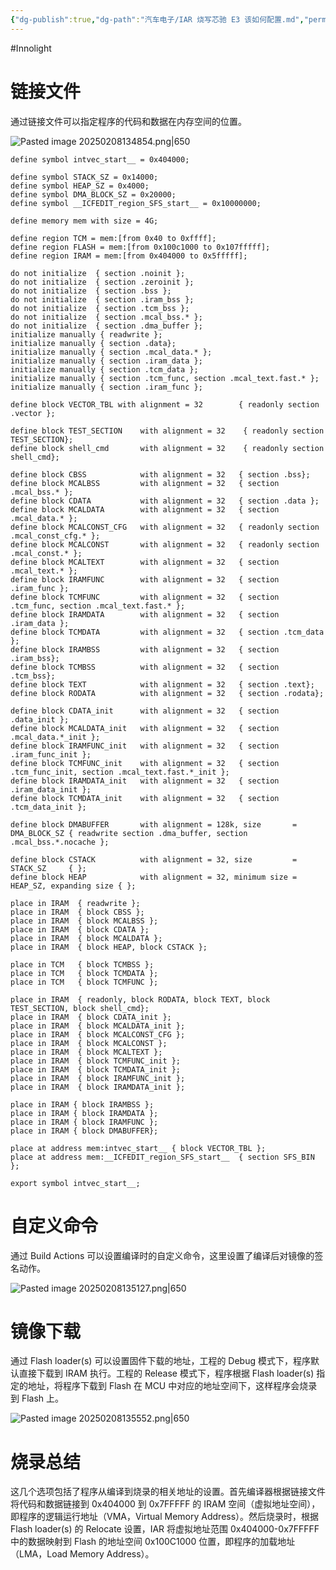 ```yaml
---
{"dg-publish":true,"dg-path":"汽车电子/IAR 烧写芯驰 E3 该如何配置.md","permalink":"/汽车电子/IAR 烧写芯驰 E3 该如何配置/","created":"2025-02-08T13:46:37.618+08:00","updated":"2025-02-08T14:24:01.250+08:00"}
---
```


#Innolight

# 链接文件

通过链接文件可以指定程序的代码和数据在内存空间的位置。

![Pasted image 20250208134854.png|650](/img/user/0.Asset/resource/Pasted%20image%2020250208134854.png)

```
define symbol intvec_start__ = 0x404000;

define symbol STACK_SZ = 0x14000;
define symbol HEAP_SZ = 0x4000;
define symbol DMA_BLOCK_SZ = 0x20000;
define symbol __ICFEDIT_region_SFS_start__ = 0x10000000;

define memory mem with size = 4G;

define region TCM = mem:[from 0x40 to 0xffff];
define region FLASH = mem:[from 0x100c1000 to 0x107fffff];
define region IRAM = mem:[from 0x404000 to 0x5fffff];

do not initialize  { section .noinit };
do not initialize  { section .zeroinit };
do not initialize  { section .bss };
do not initialize  { section .iram_bss };
do not initialize  { section .tcm_bss };
do not initialize  { section .mcal_bss.* };
do not initialize  { section .dma_buffer };
initialize manually { readwrite };
initialize manually { section .data};
initialize manually { section .mcal_data.* };
initialize manually { section .iram_data };
initialize manually { section .tcm_data };
initialize manually { section .tcm_func, section .mcal_text.fast.* };
initialize manually { section .iram_func };

define block VECTOR_TBL with alignment = 32        { readonly section .vector };

define block TEST_SECTION    with alignment = 32    { readonly section TEST_SECTION};
define block shell_cmd       with alignment = 32    { readonly section shell_cmd};

define block CBSS            with alignment = 32   { section .bss};
define block MCALBSS         with alignment = 32   { section .mcal_bss.* };
define block CDATA           with alignment = 32   { section .data };
define block MCALDATA        with alignment = 32   { section .mcal_data.* };
define block MCALCONST_CFG   with alignment = 32   { readonly section .mcal_const_cfg.* };
define block MCALCONST       with alignment = 32   { readonly section .mcal_const.* };
define block MCALTEXT        with alignment = 32   { section .mcal_text.* };
define block IRAMFUNC        with alignment = 32   { section .iram_func };
define block TCMFUNC         with alignment = 32   { section .tcm_func, section .mcal_text.fast.* };
define block IRAMDATA        with alignment = 32   { section .iram_data };
define block TCMDATA         with alignment = 32   { section .tcm_data };
define block IRAMBSS         with alignment = 32   { section .iram_bss};
define block TCMBSS          with alignment = 32   { section .tcm_bss};
define block TEXT            with alignment = 32   { section .text};
define block RODATA          with alignment = 32   { section .rodata};

define block CDATA_init      with alignment = 32   { section .data_init };
define block MCALDATA_init   with alignment = 32   { section .mcal_data.*_init };
define block IRAMFUNC_init   with alignment = 32   { section .iram_func_init };
define block TCMFUNC_init    with alignment = 32   { section .tcm_func_init, section .mcal_text.fast.*_init };
define block IRAMDATA_init   with alignment = 32   { section .iram_data_init };
define block TCMDATA_init    with alignment = 32   { section .tcm_data_init };

define block DMABUFFER       with alignment = 128k, size       = DMA_BLOCK_SZ { readwrite section .dma_buffer, section .mcal_bss.*.nocache };

define block CSTACK          with alignment = 32, size         = STACK_SZ     { };
define block HEAP            with alignment = 32, minimum size = HEAP_SZ, expanding size { };

place in IRAM  { readwrite };
place in IRAM  { block CBSS };
place in IRAM  { block MCALBSS };
place in IRAM  { block CDATA };
place in IRAM  { block MCALDATA };
place in IRAM  { block HEAP, block CSTACK };

place in TCM   { block TCMBSS };
place in TCM   { block TCMDATA };
place in TCM   { block TCMFUNC };

place in IRAM  { readonly, block RODATA, block TEXT, block TEST_SECTION, block shell_cmd};
place in IRAM  { block CDATA_init };
place in IRAM  { block MCALDATA_init };
place in IRAM  { block MCALCONST_CFG };
place in IRAM  { block MCALCONST };
place in IRAM  { block MCALTEXT };
place in IRAM  { block TCMFUNC_init };
place in IRAM  { block TCMDATA_init };
place in IRAM  { block IRAMFUNC_init };
place in IRAM  { block IRAMDATA_init };

place in IRAM { block IRAMBSS };
place in IRAM { block IRAMDATA };
place in IRAM { block IRAMFUNC };
place in IRAM { block DMABUFFER};

place at address mem:intvec_start__ { block VECTOR_TBL };
place at address mem:__ICFEDIT_region_SFS_start__  { section SFS_BIN };

export symbol intvec_start__;
```

# 自定义命令

通过 Build Actions 可以设置编译时的自定义命令，这里设置了编译后对镜像的签名动作。

![Pasted image 20250208135127.png|650](/img/user/0.Asset/resource/Pasted%20image%2020250208135127.png)

# 镜像下载

通过 Flash loader(s) 可以设置固件下载的地址，工程的 Debug 模式下，程序默认直接下载到 IRAM 执行。工程的 Release 模式下，程序根据 Flash loader(s) 指定的地址，将程序下载到 Flash 在 MCU 中对应的地址空间下，这样程序会烧录到 Flash 上。

![Pasted image 20250208135552.png|650](/img/user/0.Asset/resource/Pasted%20image%2020250208135552.png)

# 烧录总结

这几个选项包括了程序从编译到烧录的相关地址的设置。首先编译器根据链接文件将代码和数据链接到 0x404000 到 0x7FFFFF 的 IRAM 空间（虚拟地址空间），即程序的逻辑运行地址（VMA，Virtual Memory Address）。然后烧录时，根据 Flash loader(s) 的 Relocate 设置，IAR 将虚拟地址范围 0x404000-0x7FFFFF 中的数据映射到 Flash 的地址空间 0x100C1000 位置，即程序的加载地址（LMA，Load Memory Address）。

